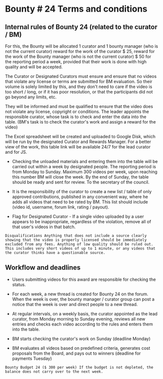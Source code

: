 # Bounty # 24 Terms and conditions

## Internal rules of Bounty 24 (related to the curator / BM)

For this, the Bounty will be allocated 1 curator and 1 bounty manager (who is not the current curator) reward for the work of the curator $ 25, reward for the work of the Bounty manager (who is not the current curator)  $ 50 for the reporting period a week, provided that their work is done with high quality and will be accepted.

The Curator or Designated Curators must ensure and ensure that no videos that violate any license or terms are submitted for BM evaluation. So their volume is solely limited by this, and they don't need to care if the video is too short / long, or if it has poor resolution, or that the participants did not go beyond any limits, etc.

They will be informed and must be qualified to ensure that the video does not violate any license, copyright or conditions. The leader appoints the responsible curator, whose task is to check and enter the data into the table. (BM's task is to check the curator's work and assign a reward for the video)

The Excel spreadsheet will be created and uploaded to Google Disk, which will be run by the designated Curator and Rewards Manager.
For a better view of the work, this table link will be available 24/7 for the lead curator and for JS.

* Checking the unloaded materials and entering them into the table will be carried out within a week by designated people.
The reporting period is from Monday to Sunday. Maximum 300 videos per week, upon reaching this number BM will close the week.
By the end of Sunday, the table should be ready and sent for review. To the secretary of the council.

* It is the responsibility of the curator to create a new list / table of only approved contributions, published in any convenient way, where he adds all videos that need to be rated by BM.
This list should include (video id, username, forum link, rating / payout).

* Flag for Designated Curator - If a single video uploaded by a user appears to be inappropriate, regardless of the violation, remove all of that user's videos in that batch.

`Disqualifications
Anything that does not include a source clearly showing that the video is properly licensed should be immediately excluded from any fees.
Anything of low quality should be ruled out. This includes very short videos of up to 1 minute, or any videos that the curator thinks have a questionable source.`

## Workflow and deadlines

* Users submitting videos for this award are responsible for checking the status.

* For each week, a new thread is created for Bounty 24 on the forum.
When the week is over, the bounty manager / curator group can post a notice that the week is over and direct people to a new thread.

* At regular intervals, on a weekly basis, the curator appointed as the lead curator, from Monday morning to Sunday evening, reviews all new entries and checks each video according to the rules and enters them into the table.

* BM starts checking the curator's work on Sunday (deadline Monday)
* BM evaluates all videos based on predefined criteria, generates cost proposals from the Board, and pays out to winners (deadline for payments Tuesday)

`Bounty Budget 24 ($ 300 per week) If the budget is not depleted, the balance does not carry over to the next week.`
